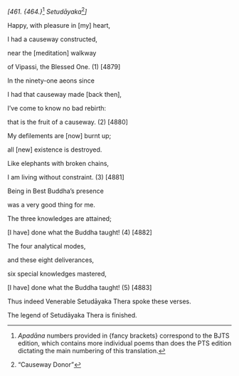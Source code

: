 *\[461. {464.}*[^1] *Setudāyaka*[^2]*\]*

Happy, with pleasure in \[my\] heart,

I had a causeway constructed,

near the \[meditation\] walkway

of Vipassi, the Blessed One. (1) \[4879\]

In the ninety-one aeons since

I had that causeway made \[back then\],

I’ve come to know no bad rebirth:

that is the fruit of a causeway. (2) \[4880\]

My defilements are \[now\] burnt up;

all \[new\] existence is destroyed.

Like elephants with broken chains,

I am living without constraint. (3) \[4881\]

Being in Best Buddha’s presence

was a very good thing for me.

The three knowledges are attained;

\[I have\] done what the Buddha taught! (4) \[4882\]

The four analytical modes,

and these eight deliverances,

six special knowledges mastered,

\[I have\] done what the Buddha taught! (5) \[4883\]

Thus indeed Venerable Setudāyaka Thera spoke these verses.

The legend of Setudāyaka Thera is finished.

[^1]: *Apadāna* numbers provided in {fancy brackets} correspond to the
    BJTS edition, which contains more individual poems than does the PTS
    edition dictating the main numbering of this translation.

[^2]: “Causeway Donor”
